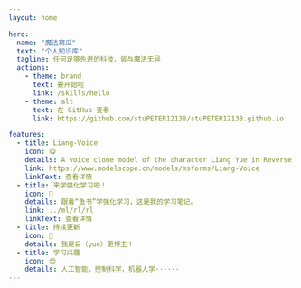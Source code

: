 ```yaml
---
layout: home

hero:
  name: "魔法窝瓜"
  text: "个人知识库" 
  tagline: 任何足够先进的科技，皆与魔法无异
  actions:
    - theme: brand
      text: 要开始啦
      link: /skills/hello
    - theme: alt
      text: 在 GitHub 查看
      link: https://github.com/stuPETER12138/stuPETER12138.github.io

features:
  - title: Liang-Voice
    icon: 😋
    details: A voice clone model of the character Liang Yue in Reverse 1999, fine-tuned based on GPT-SoVITS v3.
    link: https://www.modelscope.cn/models/msforms/Liang-Voice
    linkText: 查看详情
  - title: 来学强化学习吧！
    icon: 🤔
    details: 跟着“鱼书”学强化学习，这是我的学习笔记。
    link: ../ml/rl/rl
    linkText: 查看详情
  - title: 持续更新
    icon: 🫡
    details: 我是日（yue）更博主！
  - title: 学习兴趣
    icon: 😍
    details: 人工智能，控制科学，机器人学······
---
```

